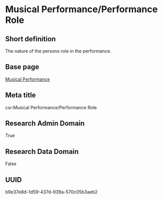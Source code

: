 # Musical Performance/Performance Role
## Short definition
The nature of the persons role in the performance.
## Base page
[Musical Performance](../../Objects/Musical%20Performance.md)
## Meta title
csr:Musical Performance/Performance Role
## Research Admin Domain
True
## Research Data Domain
False
## UUID
b9e37e8d-1d59-437d-939a-570c05b3aeb2

